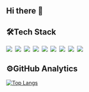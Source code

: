 ## Hi there 👋

## 🛠Tech Stack

![](https://img.shields.io/badge/Python-FFD43B?style=for-the-badge&logo=python&logoColor=darkgreen)&nbsp;
![](https://img.shields.io/badge/HTML5-E34F26?style=for-the-badge&logo=html5&logoColor=white)&nbsp;
![](https://img.shields.io/badge/JavaScript-323330?style=for-the-badge&logo=javascript&logoColor=F7DF1E)&nbsp;
![](https://img.shields.io/badge/CSS3-1572B6?style=for-the-badge&logo=css3&logoColor=white)&nbsp;
![](https://img.shields.io/badge/Sass-CC6699?style=for-the-badge&logo=sass&logoColor=white)&nbsp;
![](https://img.shields.io/badge/-Git-05122A?style=for-the-badge&logo=git&logoCOlor=white)&nbsp;
![](https://img.shields.io/badge/Visual_Studio_Code-0078D4?style=for-the-badge&logo=visual%20studio%20code&logoColor=white)&nbsp;
![](https://img.shields.io/badge/Heroku-430098?style=for-the-badge&logo=heroku&logoColor=white)&nbsp;
![](https://img.shields.io/badge/Figma-F24E1E?style=for-the-badge&logo=figma&logoColor=white)&nbsp;


## ⚙️GitHub Analytics


[![Top Langs](https://github-readme-stats.vercel.app/api/top-langs/?username=Dejmenek&langs_count=5&layout=compact)](https://github.com/anuraghazra/github-readme-stats)

